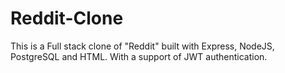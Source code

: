 # Reddit-Clone
 This is a Full stack clone of "Reddit" built with Express, NodeJS, PostgreSQL and HTML. With a support of  JWT authentication.
